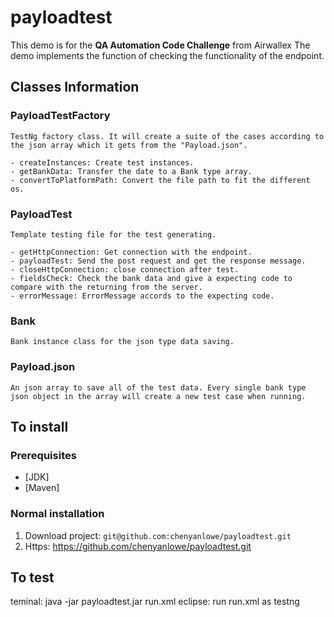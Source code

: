 # payloadtest
This demo is for the **QA Automation Code Challenge** from Airwallex
The demo implements the function of checking the functionality of the endpoint.

## Classes Information

### PayloadTestFactory
    TestNg factory class. It will create a suite of the cases according to the json array which it gets from the "Payload.json".

    - createInstances: Create test instances.
    - getBankData: Transfer the date to a Bank type array.
    - convertToPlatformPath: Convert the file path to fit the different os. 

### PayloadTest
    Template testing file for the test generating.

    - getHttpConnection: Get connection with the endpoint.
    - payloadTest: Send the post request and get the response message.
    - closeHttpConnection: close connection after test.
    - fieldsCheck: Check the bank data and give a expecting code to compare with the returning from the server.
    - errorMessage: ErrorMessage accords to the expecting code.

### Bank
    Bank instance class for the json type data saving.

### Payload.json
    An json array to save all of the test data. Every single bank type json object in the array will create a new test case when running.

## To install

### Prerequisites
* [JDK]
* [Maven] 

### Normal installation
1. Download project: `git@github.com:chenyanlowe/payloadtest.git`
2. Https: https://github.com/chenyanlowe/payloadtest.git

## To test
teminal: java -jar payloadtest.jar run.xml
eclipse: run run.xml as testng

